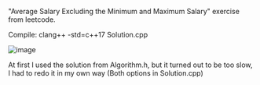 "Average Salary Excluding the Minimum and Maximum Salary" exercise from leetcode.

Compile: clang++ -std=c++17 Solution.cpp

![image](https://user-images.githubusercontent.com/80957111/198930691-e283769a-d8d4-4a36-9a79-6409e0df0654.png)

At first I used the solution from Algorithm.h, but it turned out to be too slow, I had to redo it in my own way (Both options in Solution.cpp)

